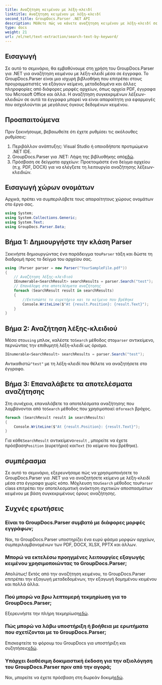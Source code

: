```yaml
---
title: Αναζήτηση κειμένου με λέξη-κλειδί
linktitle: Αναζήτηση κειμένου με λέξη-κλειδί
second_title: GroupDocs.Parser .NET API
description: Μάθετε πώς να κάνετε αναζήτηση κειμένου με λέξη-κλειδί σε έγγραφα χρησιμοποιώντας το GroupDocs.Parser για .NET. Εξάγετε αποτελεσματικά σχετικό περιεχόμενο με ευκολία.
type: docs
weight: 21
url: /el/net/text-extraction/search-text-by-keyword/
---
```

## Εισαγωγή
Σε αυτό το σεμινάριο, θα εμβαθύνουμε στη χρήση του GroupDocs.Parser για .NET για αναζήτηση κειμένου με λέξη-κλειδί μέσα σε έγγραφα. Το GroupDocs.Parser είναι μια ισχυρή βιβλιοθήκη που επιτρέπει στους προγραμματιστές να εξάγουν κείμενο, μεταδεδομένα και άλλες πληροφορίες από διάφορες μορφές αρχείων, όπως αρχεία PDF, έγγραφα του Microsoft Office και άλλα. Η αναζήτηση συγκεκριμένων λέξεων-κλειδιών σε αυτά τα έγγραφα μπορεί να είναι απαραίτητη για εφαρμογές που ασχολούνται με μεγάλους όγκους δεδομένων κειμένου.
## Προαπαιτούμενα
Πριν ξεκινήσουμε, βεβαιωθείτε ότι έχετε ρυθμίσει τις ακόλουθες ρυθμίσεις:
1. Περιβάλλον ανάπτυξης: Visual Studio ή οποιοδήποτε προτιμώμενο .NET IDE.
2.  GroupDocs.Parser για .NET: Λήψη της βιβλιοθήκης από[εδώ](https://releases.groupdocs.com/parser/net/).
3. Πρόσβαση σε δείγματα αρχείων: Προετοιμάστε ένα δείγμα αρχείου (π.χ. PDF, DOCX) για να ελέγξετε τη λειτουργία αναζήτησης λέξεων-κλειδιών.

## Εισαγωγή χώρων ονομάτων
Αρχικά, πρέπει να συμπεριλάβετε τους απαραίτητους χώρους ονομάτων στο έργο σας.
```csharp
using System;
using System.Collections.Generic;
using System.Text;
using GroupDocs.Parser.Data;
```
## Βήμα 1: Δημιουργήστε την κλάση Parser
 Ξεκινήστε δημιουργώντας ένα παράδειγμα του`Parser` τάξη και δώστε τη διαδρομή προς το δείγμα του αρχείου σας.
```csharp
using (Parser parser = new Parser("YourSampleFile.pdf"))
{
    // Αναζήτηση λέξης-κλειδιού
    IEnumerable<SearchResult> searchResults = parser.Search("test");
    // Επανάληψη στα αποτελέσματα αναζήτησης
    foreach (SearchResult result in searchResults)
    {
        //Εκτυπώστε το ευρετήριο και το κείμενο που βρέθηκε
        Console.WriteLine($"At {result.Position}: {result.Text}");
    }
}
```
## Βήμα 2: Αναζήτηση λέξης-κλειδιού
 Μέσα στο`using` μπλοκ, καλέστε το`Search` μέθοδος στο`parser` αντικείμενο, περνώντας την επιθυμητή λέξη-κλειδί ως όρισμα.
```csharp
IEnumerable<SearchResult> searchResults = parser.Search("test");
```
 Αντικαθιστώ`"test"` με τη λέξη-κλειδί που θέλετε να αναζητήσετε στο έγγραφο.
## Βήμα 3: Επαναλάβετε τα αποτελέσματα αναζήτησης
 Στη συνέχεια, επαναλάβετε τα αποτελέσματα αναζήτησης που λαμβάνονται από το`Search` μέθοδος που χρησιμοποιεί α`foreach` βρόχος.
```csharp
foreach (SearchResult result in searchResults)
{
    Console.WriteLine($"At {result.Position}: {result.Text}");
}
```
 Για κάθε`SearchResult` αντικείμενο`result` , μπορείτε να έχετε πρόσβαση`Position` (ευρετήριο) και`Text` (το κείμενο που βρέθηκε).

## συμπέρασμα
 Σε αυτό το σεμινάριο, εξερευνήσαμε πώς να χρησιμοποιήσετε το GroupDocs.Parser για .NET για να αναζητήσετε κείμενο με λέξη-κλειδί μέσα στα έγγραφα χωρίς κόπο. Μόχλευση του`Search` μέθοδος του`Parser` class επιτρέπει την αποτελεσματική ανάκτηση σχετικών αποσπασμάτων κειμένου με βάση συγκεκριμένους όρους αναζήτησης.

## Συχνές ερωτήσεις
### Είναι το GroupDocs.Parser συμβατό με διάφορες μορφές εγγράφων;
Ναι, το GroupDocs.Parser υποστηρίζει ένα ευρύ φάσμα μορφών αρχείων, συμπεριλαμβανομένων των PDF, DOCX, XLSX, PPTX και άλλων.
### Μπορώ να εκτελέσω προηγμένες λειτουργίες εξαγωγής κειμένου χρησιμοποιώντας το GroupDocs.Parser;
Απολύτως! Εκτός από την αναζήτηση κειμένου, το GroupDocs.Parser επιτρέπει την εξαγωγή μεταδεδομένων, την εξαγωγή δομημένου κειμένου και πολλά άλλα.
### Πού μπορώ να βρω λεπτομερή τεκμηρίωση για το GroupDocs.Parser;
Εξερευνήστε την πλήρη τεκμηρίωση[εδώ](https://reference.groupdocs.com/parser/net/).
### Πώς μπορώ να λάβω υποστήριξη ή βοήθεια με ερωτήματα που σχετίζονται με το GroupDocs.Parser;
 Επισκεφτείτε το φόρουμ του GroupDocs για υποστήριξη και συζητήσεις[εδώ](https://forum.groupdocs.com/c/parser/17).
### Υπάρχει διαθέσιμη δοκιμαστική έκδοση για την αξιολόγηση του GroupDocs.Parser πριν από την αγορά;
 Ναι, μπορείτε να έχετε πρόσβαση στη δωρεάν δοκιμή[εδώ](https://releases.groupdocs.com/).